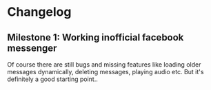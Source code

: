 # Changelog

## Milestone 1: Working inofficial facebook messenger
Of course there are still bugs and missing features like loading older messages dynamically, deleting messages, playing audio etc. 
But it's definitely a good starting point.. 